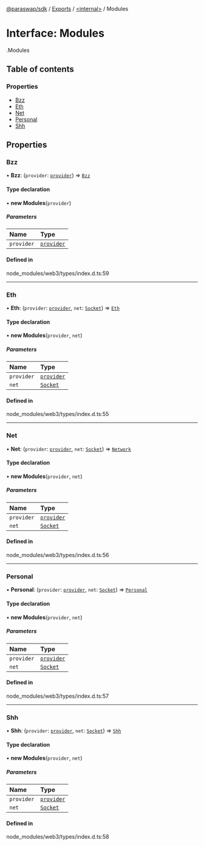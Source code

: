 [@paraswap/sdk](../README.md) / [Exports](../modules.md) / [<internal\>](../modules/internal_.md) / Modules

# Interface: Modules

[<internal>](../modules/internal_.md).Modules

## Table of contents

### Properties

- [Bzz](internal_.Modules.md#bzz)
- [Eth](internal_.Modules.md#eth)
- [Net](internal_.Modules.md#net)
- [Personal](internal_.Modules.md#personal)
- [Shh](internal_.Modules.md#shh)

## Properties

### Bzz

• **Bzz**: (`provider`: [`provider`](../modules/internal_.md#provider)) => [`Bzz`](../classes/internal_.Bzz.md)

#### Type declaration

• **new Modules**(`provider`)

##### Parameters

| Name | Type |
| :------ | :------ |
| `provider` | [`provider`](../modules/internal_.md#provider) |

#### Defined in

node_modules/web3/types/index.d.ts:59

___

### Eth

• **Eth**: (`provider`: [`provider`](../modules/internal_.md#provider), `net`: [`Socket`](../classes/internal_.Socket.md)) => [`Eth`](../classes/internal_.Eth.md)

#### Type declaration

• **new Modules**(`provider`, `net`)

##### Parameters

| Name | Type |
| :------ | :------ |
| `provider` | [`provider`](../modules/internal_.md#provider) |
| `net` | [`Socket`](../classes/internal_.Socket.md) |

#### Defined in

node_modules/web3/types/index.d.ts:55

___

### Net

• **Net**: (`provider`: [`provider`](../modules/internal_.md#provider), `net`: [`Socket`](../classes/internal_.Socket.md)) => [`Network`](../classes/internal_.Network.md)

#### Type declaration

• **new Modules**(`provider`, `net`)

##### Parameters

| Name | Type |
| :------ | :------ |
| `provider` | [`provider`](../modules/internal_.md#provider) |
| `net` | [`Socket`](../classes/internal_.Socket.md) |

#### Defined in

node_modules/web3/types/index.d.ts:56

___

### Personal

• **Personal**: (`provider`: [`provider`](../modules/internal_.md#provider), `net`: [`Socket`](../classes/internal_.Socket.md)) => [`Personal`](../classes/internal_.Personal.md)

#### Type declaration

• **new Modules**(`provider`, `net`)

##### Parameters

| Name | Type |
| :------ | :------ |
| `provider` | [`provider`](../modules/internal_.md#provider) |
| `net` | [`Socket`](../classes/internal_.Socket.md) |

#### Defined in

node_modules/web3/types/index.d.ts:57

___

### Shh

• **Shh**: (`provider`: [`provider`](../modules/internal_.md#provider), `net`: [`Socket`](../classes/internal_.Socket.md)) => [`Shh`](../classes/internal_.Shh.md)

#### Type declaration

• **new Modules**(`provider`, `net`)

##### Parameters

| Name | Type |
| :------ | :------ |
| `provider` | [`provider`](../modules/internal_.md#provider) |
| `net` | [`Socket`](../classes/internal_.Socket.md) |

#### Defined in

node_modules/web3/types/index.d.ts:58
